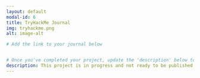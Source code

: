```yaml
---
layout: default
modal-id: 6
title: TryHackMe Journal
img: tryhackme.png
alt: image-alt

# Add the link to your journal below


# Once you've completed your project, update the 'description' below to this one: Completed 17 TryHackMe rooms, gaining hands-on skills in Linux and Windows fundamentals, log analysis, network troubleshooting with Wireshark, and incident handling with Splunk.
description: This project is in progress and not ready to be published just yet. Please contact me if you'd like a sneak peek. Otherwise, stay tuned!
---
```

